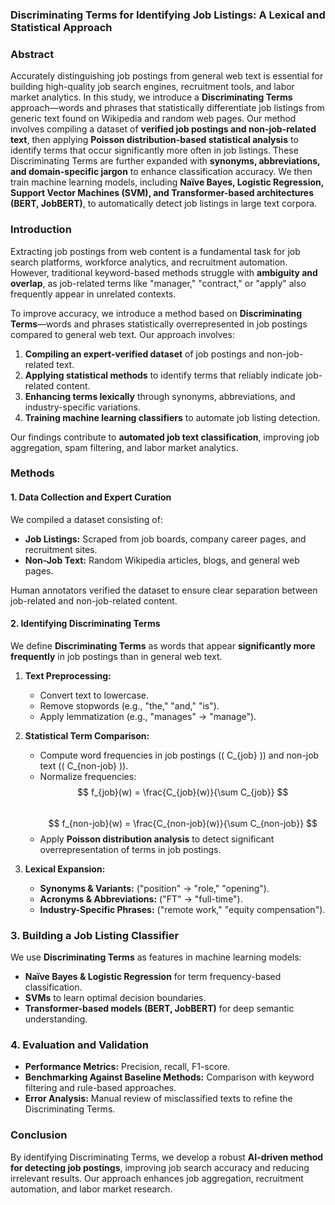 ### **Discriminating Terms for Identifying Job Listings: A Lexical and Statistical Approach**  

### **Abstract**  
Accurately distinguishing job postings from general web text is essential for building high-quality job search engines, recruitment tools, and labor market analytics. In this study, we introduce a **Discriminating Terms** approach—words and phrases that statistically differentiate job listings from generic text found on Wikipedia and random web pages. Our method involves compiling a dataset of **verified job postings and non-job-related text**, then applying **Poisson distribution-based statistical analysis** to identify terms that occur significantly more often in job listings. These Discriminating Terms are further expanded with **synonyms, abbreviations, and domain-specific jargon** to enhance classification accuracy. We then train machine learning models, including **Naïve Bayes, Logistic Regression, Support Vector Machines (SVM), and Transformer-based architectures (BERT, JobBERT)**, to automatically detect job listings in large text corpora.  

### **Introduction**  
Extracting job postings from web content is a fundamental task for job search platforms, workforce analytics, and recruitment automation. However, traditional keyword-based methods struggle with **ambiguity and overlap**, as job-related terms like "manager," "contract," or "apply" also frequently appear in unrelated contexts.  

To improve accuracy, we introduce a method based on **Discriminating Terms**—words and phrases statistically overrepresented in job postings compared to general web text. Our approach involves:  
1. **Compiling an expert-verified dataset** of job postings and non-job-related text.  
2. **Applying statistical methods** to identify terms that reliably indicate job-related content.  
3. **Enhancing terms lexically** through synonyms, abbreviations, and industry-specific variations.  
4. **Training machine learning classifiers** to automate job listing detection.  

Our findings contribute to **automated job text classification**, improving job aggregation, spam filtering, and labor market analytics.  

### **Methods**  

#### **1. Data Collection and Expert Curation**  
We compiled a dataset consisting of:  
- **Job Listings:** Scraped from job boards, company career pages, and recruitment sites.  
- **Non-Job Text:** Random Wikipedia articles, blogs, and general web pages.  

Human annotators verified the dataset to ensure clear separation between job-related and non-job-related content.  

#### **2. Identifying Discriminating Terms**  
We define **Discriminating Terms** as words that appear **significantly more frequently** in job postings than in general web text.  

1. **Text Preprocessing:**  
   - Convert text to lowercase.  
   - Remove stopwords (e.g., "the," "and," "is").  
   - Apply lemmatization (e.g., "manages" → "manage").  

2. **Statistical Term Comparison:**  
   - Compute word frequencies in job postings (\( C_{job} \)) and non-job text (\( C_{non-job} \)).  
   - Normalize frequencies:  
     $$ f_{job}(w) = \frac{C_{job}(w)}{\sum C_{job}} $$  
     $$ f_{non-job}(w) = \frac{C_{non-job}(w)}{\sum C_{non-job}} $$  
   - Apply **Poisson distribution analysis** to detect significant overrepresentation of terms in job postings.  

3. **Lexical Expansion:**  
   - **Synonyms & Variants:** ("position" → "role," "opening").  
   - **Acronyms & Abbreviations:** ("FT" → "full-time").  
   - **Industry-Specific Phrases:** ("remote work," "equity compensation").  

### **3. Building a Job Listing Classifier**  
We use **Discriminating Terms** as features in machine learning models:  
- **Naïve Bayes & Logistic Regression** for term frequency-based classification.  
- **SVMs** to learn optimal decision boundaries.  
- **Transformer-based models (BERT, JobBERT)** for deep semantic understanding.  

### **4. Evaluation and Validation**  
- **Performance Metrics:** Precision, recall, F1-score.  
- **Benchmarking Against Baseline Methods:** Comparison with keyword filtering and rule-based approaches.  
- **Error Analysis:** Manual review of misclassified texts to refine the Discriminating Terms.  

### **Conclusion**  
By identifying Discriminating Terms, we develop a robust **AI-driven method for detecting job postings**, improving job search accuracy and reducing irrelevant results. Our approach enhances job aggregation, recruitment automation, and labor market research.


